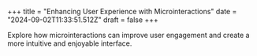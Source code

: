 +++
title = "Enhancing User Experience with Microinteractions"
date = "2024-09-02T11:33:51.512Z"
draft = false
+++

  Explore how microinteractions can improve user engagement and create a more intuitive and enjoyable interface.
        